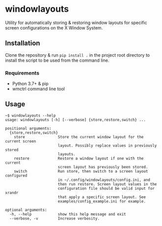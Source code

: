 # windowlayouts

Utility for automatically storing & restoring window layouts for specific screen
configurations on the X Window System.

## Installation

Clone the repository & run `pip install .` in the project root directory to
install the script to be used from the command line.

### Requirements

- Python 3.7+ & pip
- wmctrl command line tool

## Usage

```
~$ windowlayouts --help
usage: windowlayouts [-h] [--verbose] {store,restore,switch} ...

positional arguments:
  {store,restore,switch}
    store               Store the current window layout for the current screen
                        layout. Possibly replace values in previously stored
                        layouts.
    restore             Restore a window layout if one with the current
                        screen layout has previously been stored.
    switch              Run store, then switch to a screen layout configured
                        in ~/.config/windowlayouts/config.ini, and
                        then run restore. Screen layout values in the
                        configuration file should be valid input for xrandr
                        that apply a specific screen layout. See
                        examples/config_example.ini for example.

optional arguments:
  -h, --help            show this help message and exit
  --verbose, -v         Increase verbosity.
```
